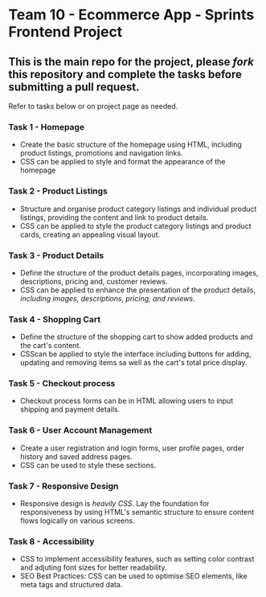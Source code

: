 # Team 10 - Ecommerce App - Sprints Frontend Project

## This is the __main repo__ for the project, please _fork_ this repository and complete the tasks before submitting a pull request.

Refer to tasks below or on project page as needed.

### Task 1 - Homepage
- Create the basic structure of the homepage using HTML, including product listings, promotions and navigation links.
- CSS can be applied to style and format the appearance of the homepage

### Task 2 - Product Listings
- Structure and organise product category listings and individual product listings, providing the content and link to product details.
- CSS can be applied to style the product category listings and product cards, creating an appealing visual layout.

### Task 3 - Product Details
- Define the structure of the product details pages, incorporating images, descriptions, pricing and, customer reviews.
- CSS can be applied to enhance the presentation of the product details, _including images, descriptions, pricing, and reviews_.

### Task 4 - Shopping Cart
- Define the structure of the shopping cart to show added products and the cart's content.
- CSScan be applied to style the interface including buttons for adding, updating and removing items sa well as the cart's total price display.

### Task 5 - Checkout process
- Checkout process forms can be in HTML allowing users to input shipping and payment details.

### Task 6 - User Account Management
- Create a user registration and login forms, user profile pages, order history and saved address pages.
- CSS can be used to style these sections.

### Task 7 - Responsive Design
- Responsive design is _heavily CSS_.  Lay the foundation for responsiveness by using HTML's semantic structure to ensure content flows logically on various screens.

### Task 8 - Accessibility
- CSS to implement accessibility features, such as setting color contrast and adjuting font sizes for better readability.
- SEO Best Practices: CSS can be used to optimise SEO elements, like meta tags and structured data.
